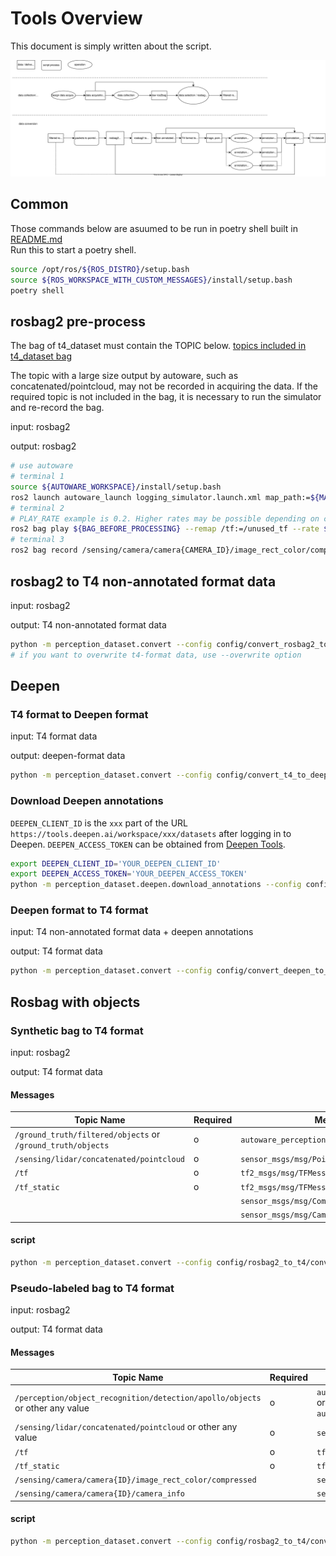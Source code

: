 # Tools Overview

This document is simply written about the script.

![data_collection_conversion](data_collection_conversion.drawio.svg)

## Common

Those commands below are asuumed to be run in poetry shell built in [README.md](../README.md)  
Run this to start a poetry shell.

```bash
source /opt/ros/${ROS_DISTRO}/setup.bash
source ${ROS_WORKSPACE_WITH_CUSTOM_MESSAGES}/install/setup.bash
poetry shell
```

## rosbag2 pre-process

The bag of t4_dataset must contain the TOPIC below.
[topics included in t4_dataset bag](t4_format_3d_detailed.md#input-bag)

The topic with a large size output by autoware, such as concatenated/pointcloud, may not be recorded in acquiring the data.
If the required topic is not included in the bag, it is necessary to run the simulator and re-record the bag.

input: rosbag2

output: rosbag2

```bash
# use autoware
# terminal 1
source ${AUTOWARE_WORKSPACE}/install/setup.bash
ros2 launch autoware_launch logging_simulator.launch.xml map_path:=${MAP_PATH} vehicle_model:=${VEHICLE_MODEL} vehicle_id:=${VEHICLE_ID} sensor_model:=${SENSOR_MODEL} vehicle:=true sensing:=true perception:=false planning:=false control:=false map:=true localization:=true rviz:=true
# terminal 2
# PLAY_RATE example is 0.2. Higher rates may be possible depending on computer processing power. remap recorded /tf
ros2 bag play ${BAG_BEFORE_PROCESSING} --remap /tf:=/unused_tf --rate ${PLAY_RATE} --clock 200
# terminal 3
ros2 bag record /sensing/camera/camera{CAMERA_ID}/image_rect_color/compressed /sensing/camera/camera{CAMERA_ID}/camera_info /sensing/gnss/{GNSS_VENDOR}/fix_velocity /sensing/gnss/{GNSS_VENDOR}/nav_sat_fix /sensing/gnss/{GNSS_VENDOR}/navpvt /sensing/imu/{IMU_VENDOR}/imu_raw /sensing/lidar/{LIDAR_POSITION}/{LIDAR_VENDOR}_packets /sensing/lidar/concatenated/pointcloud /sensing/radar/{RADAR_POSITION}/objects_raw /{VEHICLE_NAME}/from_can_bus /tf /tf_static /localization/kinematic_state /vehicle/status/velocity_status -o ${BAG_AFTER_PROCESSING} --use-sim-time
```

## rosbag2 to T4 non-annotated format data

input: rosbag2

output: T4 non-annotated format data

```bash
python -m perception_dataset.convert --config config/convert_rosbag2_to_non_annotated_t4_sample.yaml
# if you want to overwrite t4-format data, use --overwrite option
```

## Deepen

### T4 format to Deepen format

input: T4 format data

output: deepen-format data

```bash
python -m perception_dataset.convert --config config/convert_t4_to_deepen_sample.yaml
```

### Download Deepen annotations

`DEEPEN_CLIENT_ID` is the `xxx` part of the URL `https://tools.deepen.ai/workspace/xxx/datasets` after logging in to Deepen.
`DEEPEN_ACCESS_TOKEN` can be obtained from [Deepen Tools](https://tools.deepen.ai/workspace/xxx/developer/tokens/developers).

```bash
export DEEPEN_CLIENT_ID='YOUR_DEEPEN_CLIENT_ID'
export DEEPEN_ACCESS_TOKEN='YOUR_DEEPEN_ACCESS_TOKEN'
python -m perception_dataset.deepen.download_annotations --config config/convert_deepen_to_t4_sample.yaml
```

### Deepen format to T4 format

input: T4 non-annotated format data + deepen annotations

output: T4 format data

```bash
python -m perception_dataset.convert --config config/convert_deepen_to_t4_sample.yaml
```

## Rosbag with objects

### Synthetic bag to T4 format

input: rosbag2

output: T4 format data

#### Messages

| Topic Name                                                  | Required | Message Type                                      |
| ----------------------------------------------------------- | -------- | ------------------------------------------------- |
| `/ground_truth/filtered/objects` or `/ground_truth/objects` | o        | `autoware_perception_msgs/msg/DynamicObjectArray` |
| `/sensing/lidar/concatenated/pointcloud`                    | o        | `sensor_msgs/msg/PointCloud2`                     |
| `/tf`                                                       | o        | `tf2_msgs/msg/TFMessage`                          |
| `/tf_static`                                                | o        | `tf2_msgs/msg/TFMessage`                          |
|                                                             |          | `sensor_msgs/msg/CompressedImage`                 |
|                                                             |          | `sensor_msgs/msg/CameraInfo`                      |

#### script

```bash
python -m perception_dataset.convert --config config/rosbag2_to_t4/convert_synthetic_data.yaml
```

### Pseudo-labeled bag to T4 format

input: rosbag2

output: T4 format data

#### Messages

| Topic Name                                                                   | Required | Message Type                                                                                              |
| ---------------------------------------------------------------------------- | -------- | --------------------------------------------------------------------------------------------------------- |
| `/perception/object_recognition/detection/apollo/objects` or other any value | o        | `autoware_auto_perception_msgs/msg/TrackedObjects` or `autoware_auto_perception_msgs/msg/DetectedObjects` |
| `/sensing/lidar/concatenated/pointcloud` or other any value                  | o        | `sensor_msgs/msg/PointCloud2`                                                                             |
| `/tf`                                                                        | o        | `tf2_msgs/msg/TFMessage`                                                                                  |
| `/tf_static`                                                                 | o        | `tf2_msgs/msg/TFMessage`                                                                                  |
| `/sensing/camera/camera{ID}/image_rect_color/compressed`                     |          | `sensor_msgs/msg/CompressedImage`                                                                         |
| `/sensing/camera/camera{ID}/camera_info`                                     |          | `sensor_msgs/msg/CameraInfo`                                                                              |

#### script

```bash
python -m perception_dataset.convert --config config/rosbag2_to_t4/convert_synthetic_data.yaml
```

